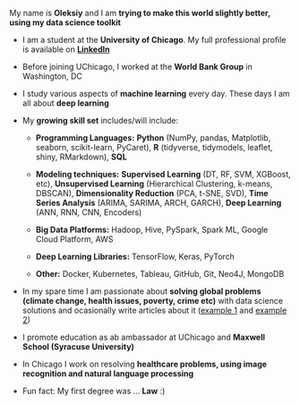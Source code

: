 My name is **Oleksiy** and I am **trying to make this world slightly better, using my data science toolkit**

* I am a student at the **University of Chicago**. My full professional profile is available on [**LinkedIn**](https://www.linkedin.com/in/oanokhin/)

* Before joining UChicago, I worked at the **World Bank Group** in Washington, DC

* I study various aspects of **machine learning** every day. These days I am all about **deep learning**

* My **growing skill set** includes/will include:

  + **Programming Languages:** **Python** (NumPy, pandas, Matplotlib, seaborn, scikit-learn, PyCaret), **R** (tidyverse, tidymodels, leaflet, shiny, RMarkdown), **SQL**

  + **Modeling techniques:** **Supervised Learning** (DT, RF, SVM, XGBoost, etc), **Unsupervised Learning** (Hierarchical Clustering, k-means, DBSCAN), **Dimensionality Reduction** (PCA, t-SNE, SVD), **Time Series Analysis** (ARIMA, SARIMA, ARCH, GARCH), **Deep Learning** (ANN, RNN, CNN, Encoders)

  + **Big Data Platforms:** Hadoop, Hive, PySpark, Spark ML, Google Cloud Platform, AWS

  + **Deep Learning Libraries:** TensorFlow, Keras, PyTorch

  + **Other:** Docker, Kubernetes, Tableau, GitHub, Git, Neo4J, MongoDB 

* In my spare time I am passionate about **solving global problems (climate change, health issues, poverty, crime etc)** with data science solutions and ocasionally write articles about it ([example 1](https://voxukraine.org/en/where-are-ukrainian-brains-drained-to-and-how/) and [example 2](https://voxukraine.org/en/traffic-accidents-routes-fines-big-data-in-the-transport-section/))

* I promote education as ab ambassador at UChicago and **Maxwell School (Syracuse University)**

* In Chicago I work on resolving **healthcare problems, using image recognition and natural language processing**

* Fun fact: My first degree was ... **Law** :)

